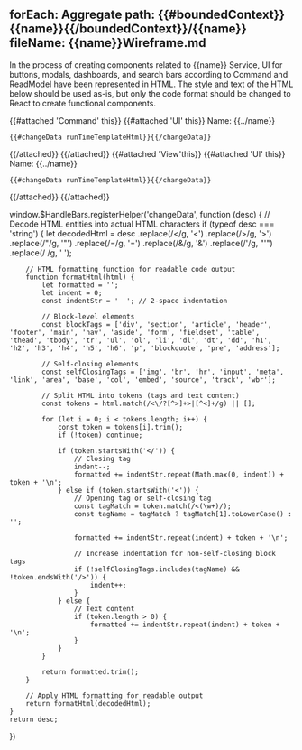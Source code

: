 forEach: Aggregate
path: {{#boundedContext}}{{name}}{{/boundedContext}}/{{name}}
fileName: {{name}}Wireframe.md
---

In the process of creating components related to {{name}} Service, UI for buttons, modals, dashboards, and search bars according to Command and ReadModel have been represented in HTML.
The style and text of the HTML below should be used as-is, but only the code format should be changed to React to create functional components.

{{#attached 'Command' this}}
{{#attached 'UI' this}}
Name: {{../name}}
```
{{#changeData runTimeTemplateHtml}}{{/changeData}}
```

{{/attached}}
{{/attached}}
{{#attached 'View'this}}
{{#attached 'UI' this}}
Name: {{../name}}
```
{{#changeData runTimeTemplateHtml}}{{/changeData}}
```
{{/attached}}
{{/attached}}

<function>
window.$HandleBars.registerHelper('changeData', function (desc) {
    // Decode HTML entities into actual HTML characters
    if (typeof desc === 'string') {
        let decodedHtml = desc
            .replace(/&lt;/g, '<')
            .replace(/&gt;/g, '>')
            .replace(/&quot;/g, '"')
            .replace(/&#x3D;/g, '=')
            .replace(/&amp;/g, '&')
            .replace(/&#39;/g, "'")
            .replace(/&nbsp;/g, ' ');
        
        // HTML formatting function for readable code output
        function formatHtml(html) {
            let formatted = '';
            let indent = 0;
            const indentStr = '  '; // 2-space indentation
            
            // Block-level elements
            const blockTags = ['div', 'section', 'article', 'header', 'footer', 'main', 'nav', 'aside', 'form', 'fieldset', 'table', 'thead', 'tbody', 'tr', 'ul', 'ol', 'li', 'dl', 'dt', 'dd', 'h1', 'h2', 'h3', 'h4', 'h5', 'h6', 'p', 'blockquote', 'pre', 'address'];
            
            // Self-closing elements
            const selfClosingTags = ['img', 'br', 'hr', 'input', 'meta', 'link', 'area', 'base', 'col', 'embed', 'source', 'track', 'wbr'];
            
            // Split HTML into tokens (tags and text content)
            const tokens = html.match(/<\/?[^>]+>|[^<]+/g) || [];
            
            for (let i = 0; i < tokens.length; i++) {
                const token = tokens[i].trim();
                if (!token) continue;
                
                if (token.startsWith('</')) {
                    // Closing tag
                    indent--;
                    formatted += indentStr.repeat(Math.max(0, indent)) + token + '\n';
                } else if (token.startsWith('<')) {
                    // Opening tag or self-closing tag
                    const tagMatch = token.match(/<(\w+)/);
                    const tagName = tagMatch ? tagMatch[1].toLowerCase() : '';
                    
                    formatted += indentStr.repeat(indent) + token + '\n';
                    
                    // Increase indentation for non-self-closing block tags
                    if (!selfClosingTags.includes(tagName) && !token.endsWith('/>')) {
                        indent++;
                    }
                } else {
                    // Text content
                    if (token.length > 0) {
                        formatted += indentStr.repeat(indent) + token + '\n';
                    }
                }
            }
            
            return formatted.trim();
        }
        
        // Apply HTML formatting for readable output
        return formatHtml(decodedHtml);
    }
    return desc;
})
</function>